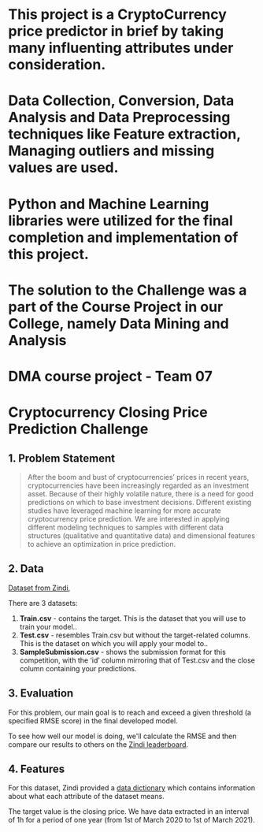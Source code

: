 # This project is a CryptoCurrency price predictor in brief by taking many influenting attributes under consideration.
# Data Collection, Conversion, Data Analysis and Data Preprocessing techniques like Feature extraction, Managing outliers and missing values are used. 
# Python and Machine Learning libraries were utilized for the final completion and implementation of this project.
# The solution to the Challenge was a part of the Course Project in our College, namely Data Mining and Analysis

# DMA course project - Team 07
# Cryptocurrency Closing Price Prediction Challenge 


## 1. Problem Statement

> After the boom and bust of cryptocurrencies’ prices in recent years, cryptocurrencies have been increasingly regarded as an investment asset. Because of their highly volatile nature, there is a need for good predictions on which to base investment decisions. Different existing studies have leveraged machine learning for more accurate cryptocurrency price prediction. We are interested in applying different modeling techniques to samples with different data structures (qualitative and quantitative data) and dimensional features to achieve an optimization in price prediction.


## 2. Data

[Dataset from Zindi](https://zindi.africa/competitions/cryptocurrency-closing-price-prediction/data), 

There are 3 datasets:
1. **Train.csv** - contains the target. This is the dataset that you will use to train your model..
2. **Test.csv** - resembles Train.csv but without the target-related columns. This is the dataset on which you will apply your model to..
3. **SampleSubmission.csv** - shows the submission format for this competition, with the ‘id’ column mirroring that of Test.csv and the close column containing your predictions.

## 3. Evaluation

For this problem, our main goal is to reach and exceed a given threshold (a specified RMSE score) in the final developed model.

To see how well our model is doing, we'll calculate the RMSE and then compare our results to others on the [Zindi leaderboard](https://zindi.africa/competitions/cryptocurrency-closing-price-prediction/leaderboard).

## 4. Features

For this dataset, Zindi provided a [data dictionary](https://zindi.africa/competitions/cryptocurrency-closing-price-prediction/data)  which contains information about what each attribute of the dataset means. 

The target value is the closing price. We have data extracted in an interval of 1h for a period of one year (from 1st of March 2020 to 1st of March 2021).
